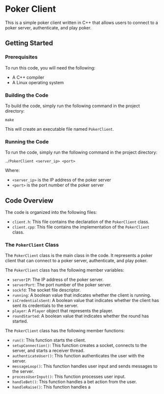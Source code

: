  # Poker Client

This is a simple poker client written in C++ that allows users to connect to a poker server, authenticate, and play poker.

## Getting Started

### Prerequisites

To run this code, you will need the following:

* A C++ compiler
* A Linux operating system

### Building the Code

To build the code, simply run the following command in the project directory:

```
make
```

This will create an executable file named `PokerClient`.

### Running the Code

To run the code, simply run the following command in the project directory:

```
./PokerClient <server_ip> <port>
```

Where:

* `<server_ip>` is the IP address of the poker server
* `<port>` is the port number of the poker server

## Code Overview

The code is organized into the following files:

* `client.h`: This file contains the declaration of the `PokerClient` class.
* `client.cpp`: This file contains the implementation of the `PokerClient` class.

### The `PokerClient` Class

The `PokerClient` class is the main class in the code. It represents a poker client that can connect to a poker server, authenticate, and play poker.

The `PokerClient` class has the following member variables:

* `serverIP`: The IP address of the poker server.
* `serverPort`: The port number of the poker server.
* `sockfd`: The socket file descriptor.
* `running`: A boolean value that indicates whether the client is running.
* `isCredentialsSent`: A boolean value that indicates whether the client has sent its credentials to the server.
* `player`: A `Player` object that represents the player.
* `roundStarted`: A boolean value that indicates whether the round has started.

The `PokerClient` class has the following member functions:

* `run()`: This function starts the client.
* `setupConnection()`: This function creates a socket, connects to the server, and starts a receiver thread.
* `authenticateUser()`: This function authenticates the user with the server.
* `messageLoop()`: This function handles user input and sends messages to the server.
* `processUserInput()`: This function processes user input.
* `handleBet()`: This function handles a bet action from the user.
* `handleRaise()`: This function handles a
